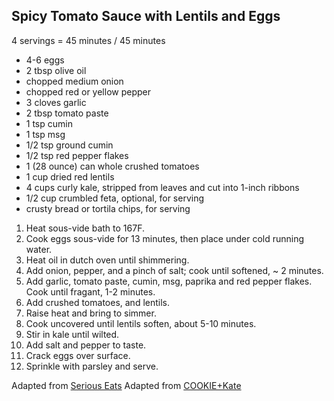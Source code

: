 ## Spicy Tomato Sauce with Lentils and Eggs

4 servings = 45 minutes / 45 minutes

* 4-6 eggs
* 2 tbsp olive oil
* chopped medium onion
* chopped red or yellow pepper
* 3 cloves garlic
* 2 tbsp tomato paste
* 1 tsp cumin
* 1 tsp msg
* 1/2 tsp ground cumin
* 1/2 tsp red pepper flakes
* 1 (28 ounce) can whole crushed tomatoes
* 1 cup dried red lentils
* 4 cups curly kale, stripped from leaves and cut into 1-inch ribbons
* 1/2 cup crumbled feta, optional, for serving
* crusty bread or tortila chips, for serving

1. Heat sous-vide bath to 167F.
2. Cook eggs sous-vide for 13 minutes, then place under cold running water.
3. Heat oil in dutch oven until shimmering.
4. Add onion, pepper, and a pinch of salt; cook until softened, ~ 2 minutes.
5. Add garlic, tomato paste, cumin, msg, paprika and red pepper flakes. Cook until fragant, 1-2 minutes.
6. Add crushed tomatoes, and lentils.
7. Raise heat and bring to simmer.
8. Cook uncovered until lentils soften, about 5-10 minutes.
9. Stir in kale until wilted.
11. Add salt and pepper to taste.
12. Crack eggs over surface.
13. Sprinkle with parsley and serve.

Adapted from [Serious Eats](https://www.seriouseats.com/recipes/2014/03/spicy-tomato-sauce-lentils-baked-eggs-recipe.html)
Adapted from [COOKIE+Kate](https://cookieandkate.com/foolproof-shakshuka-recipe/)
